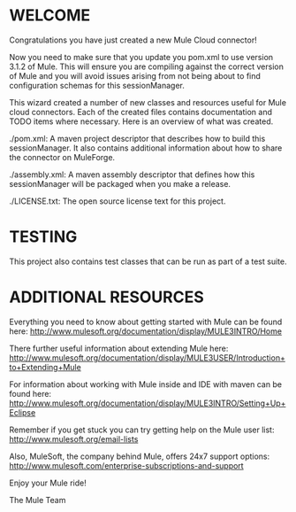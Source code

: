 
WELCOME
=======
Congratulations you have just created a new Mule Cloud connector!

Now you need to make sure that you update you pom.xml to use version
3.1.2 of Mule. This will ensure you are compiling against the correct
version of Mule and you will avoid issues arising from not being about to find
configuration schemas for this sessionManager.

This wizard created a number of new classes and resources useful for Mule
cloud connectors.  Each of the created files contains documentation and TODO
items where necessary.  Here is an overview of what was created.

./pom.xml:
A maven project descriptor that describes how to build this sessionManager. It also
contains  additional information about how to share the connector on MuleForge.

./assembly.xml:
A maven assembly descriptor that defines how this sessionManager will be packaged
when you make a release.

./LICENSE.txt:
The open source license text for this project.

TESTING
=======

This  project also contains test classes that can be run as part of a test
suite.

ADDITIONAL RESOURCES
====================
Everything you need to know about getting started with Mule can be found here:
http://www.mulesoft.org/documentation/display/MULE3INTRO/Home

There further useful information about extending Mule here:
http://www.mulesoft.org/documentation/display/MULE3USER/Introduction+to+Extending+Mule

For information about working with Mule inside and IDE with maven can be
found here:
http://www.mulesoft.org/documentation/display/MULE3INTRO/Setting+Up+Eclipse

Remember if you get stuck you can try getting help on the Mule user list:
http://www.mulesoft.org/email-lists

Also, MuleSoft, the company behind Mule, offers 24x7 support options:
http://www.mulesoft.com/enterprise-subscriptions-and-support

Enjoy your Mule ride!

The Mule Team
